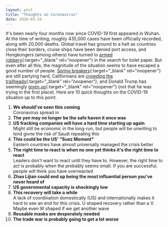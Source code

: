 ```yaml
---
layout: post
title: "Thoughts on Coronavirus"
date: 2020-03-24
---
```


It\'s been nearly four months now since COVID-19 first appeared in Wuhan. At the time of writing, roughly 435,000 cases have been officially recorded, along with 20,000 deaths. Global travel has ground to a halt as countries close their borders, cruise ships have been denied port access, and Hongkongers (among others) have turned to [armed robbery](https://www.scmp.com/news/hong-kong/law-and-crime/article/3050907/armed-gang-steals-hk1000-toilet-paper-coronavirus){:target="_blank" rel="noopener"} in the search for toilet paper. But even after all this, the magnitude of the situation seems to have escaped a good number of people. [Spring breakers](https://www.usatoday.com/story/travel/destinations/2020/03/19/spring-break-beaches-florida-look-packed-despite-coronavirus-spread/2873248001/){:target="_blank" rel="noopener"} are still partying hard, Californians are [crowding the trailheads](https://www.wsj.com/articles/no-californians-sheltering-in-place-doesnt-include-hiking-in-crowds-11585065557){:target="_blank" rel="noopener"}, and Donald Trump has seemingly [given up](https://twitter.com/realDonaldTrump/status/1241935285916782593/){:target="_blank" rel="noopener"} (not that he was trying in the first place). Here are 10 quick thoughts on the COVID-19 situation up to this point.

1. **We should've seen this coming**  
Coronavirus spread in 
2. **The yen may no longer be the safe haven it once was**
3. **US fracking companies will have a hard time starting up again**  
Might still be economic in the long-run, but people will be unwilling to lend givne the risk of Saudi repeating this
4. **This could be the US' "Suez Moment"**  
Eastern countries have almost universally managed the crisis better
5. **The right time to react is when no one yet thinks it's the right time to react**  
Leaders don't want to react until they have to. However, the right time to act is probably when the probably seems small. If you are successful, people will think you have overreacted
6. **Zhao Lijian could end up being the most influential person you've never heard of**
7. **US governmental capacity is shockingly low**
8. **This recovery will take a while**  
A lack of coordination domestically (US) and internationally makes it hard to see an end for this crisis. U shaped recovery rather than a V. Maybe even W shaped if we get another wave
9. **Reusable masks are desperately needed**
10. **The trade war is probably going to get a lot worse**
